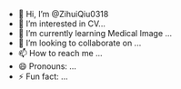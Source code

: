 - 👋 Hi, I’m @ZihuiQiu0318
- 👀 I’m interested in CV...
- 🌱 I’m currently learning Medical Image ...
- 💞️ I’m looking to collaborate on ...
- 📫 How to reach me ...
- 😄 Pronouns: ...
- ⚡ Fun fact: ...

<!---
ZihuiQiu0318/ZihuiQiu0318 is a ✨ special ✨ repository because its `README.md` (this file) appears on your GitHub profile.
You can click the Preview link to take a look at your changes.
--->
